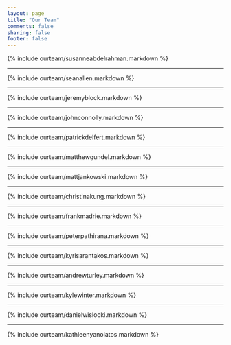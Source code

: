 ```yaml
---
layout: page
title: "Our Team"
comments: false
sharing: false
footer: false
---
```

{% include ourteam/susanneabdelrahman.markdown %}
****
{% include ourteam/seanallen.markdown %}
****
{% include ourteam/jeremyblock.markdown %}
****
{% include ourteam/johnconnolly.markdown %}
****
{% include ourteam/patrickdelfert.markdown %}
****
{% include ourteam/matthewgundel.markdown %}
****
{% include ourteam/mattjankowski.markdown %}
****
{% include ourteam/christinakung.markdown %}
****
{% include ourteam/frankmadrie.markdown %}
****
{% include ourteam/peterpathirana.markdown %}
****
{% include ourteam/kyrisarantakos.markdown %}
****
{% include ourteam/andrewturley.markdown %}
****
{% include ourteam/kylewinter.markdown %}
****
{% include ourteam/danielwislocki.markdown %}
****
{% include ourteam/kathleenyanolatos.markdown %}
